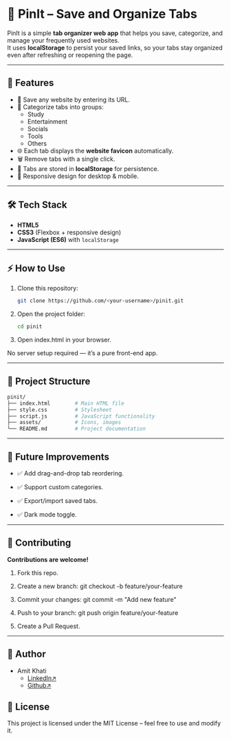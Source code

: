 # 📌 PinIt – Save and Organize Tabs

PinIt is a simple **tab organizer web app** that helps you save, categorize, and manage your frequently used websites.  
It uses **localStorage** to persist your saved links, so your tabs stay organized even after refreshing or reopening the page.

---

## 🚀 Features
- 🔖 Save any website by entering its URL.
- 📂 Categorize tabs into groups:
  - Study
  - Entertainment
  - Socials
  - Tools
  - Others
- 🌐 Each tab displays the **website favicon** automatically.
- 🗑️ Remove tabs with a single click.
- 💾 Tabs are stored in **localStorage** for persistence.
- 📱 Responsive design for desktop & mobile.

---

## 🛠️ Tech Stack
- **HTML5**
- **CSS3** (Flexbox + responsive design)
- **JavaScript (ES6)** with `localStorage`

---

## ⚡ How to Use
1. Clone this repository:
   ```bash
   git clone https://github.com/<your-username>/pinit.git
2. Open the project folder:
   ```bash
   cd pinit
3. Open index.html in your browser.

No server setup required — it’s a pure front-end app.

---

## 📂 Project Structure
   ```bash
   pinit/
   ├── index.html        # Main HTML file
   ├── style.css         # Stylesheet
   ├── script.js         # JavaScript functionality
   ├── assets/           # Icons, images
   └── README.md         # Project documentation
```
---

##  📝 Future Improvements

- ✅ Add drag-and-drop tab reordering.

- ✅ Support custom categories.

- ✅ Export/import saved tabs.

- ✅ Dark mode toggle.

--- 

## 🤝 Contributing
 __Contributions are welcome!__

1. Fork this repo.

2. Create a new branch: git checkout -b feature/your-feature

3. Commit your changes: git commit -m "Add new feature"

4. Push to your branch: git push origin feature/your-feature

5. Create a Pull Request.

---

## 👤 Author
- Amit Khati
  - [LinkedIn↗](https://www.linkedin.com/in/amitkhatiofficial/ "Visit Amit's LinkedIn Profile")
  - [Github↗](https://github.com/Amit-Khati "Visit Amit's Github Profile") 

## 📜 License
This project is licensed under the MIT License – feel free to use and modify it.
